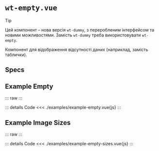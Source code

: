 <script setup>
</script>

# `wt-empty.vue`

> [!TIP]
> Цей компонент – нова версія `wt-dummy`, з переробленим інтерфейсом та новими можливостями.
> Замість `wt-dummy` треба використовувати `wt-empty`.


Компонент для відображення відсутності даних (наприклад, замість таблички).

## Specs

<Specs />

## Example Empty

::: raw
<ExampleEmpty />
:::

::: details Code
<<< ./examples/example-empty.vue{js}
:::

## Example Image Sizes

::: raw
<ExampleEmptySizes />
:::

::: details Code
<<< ./examples/example-empty-sizes.vue{js}
:::
